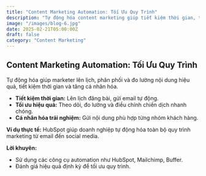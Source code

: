 ```yaml
---
title: "Content Marketing Automation: Tối Ưu Quy Trình"
description: "Tự động hóa content marketing giúp tiết kiệm thời gian, tăng hiệu quả và cá nhân hóa trải nghiệm khách hàng năm 2025."
image: "/images/blog-6.jpg"
date: 2025-02-21T05:00:00Z
draft: false
category: "Content Marketing"
---
```


## Content Marketing Automation: Tối Ưu Quy Trình

Tự động hóa giúp marketer lên lịch, phân phối và đo lường nội dung hiệu quả, tiết kiệm thời gian và tăng cá nhân hóa.

- **Tiết kiệm thời gian:** Lên lịch đăng bài, gửi email tự động.
- **Tối ưu hiệu quả:** Theo dõi, đo lường và điều chỉnh chiến dịch nhanh chóng.
- **Cá nhân hóa trải nghiệm:** Gửi nội dung phù hợp từng nhóm khách hàng.

**Ví dụ thực tế:**
HubSpot giúp doanh nghiệp tự động hóa toàn bộ quy trình marketing từ email đến social media.

**Lời khuyên:**
- Sử dụng các công cụ automation như HubSpot, Mailchimp, Buffer.
- Đánh giá hiệu quả định kỳ để tối ưu quy trình. 